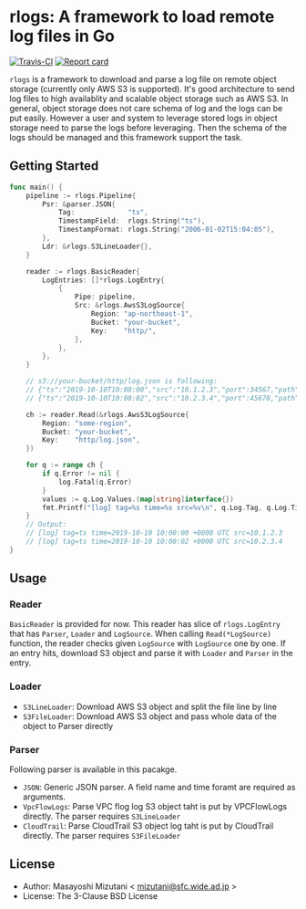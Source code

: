 # rlogs: A framework to load remote log files in Go

[![Travis-CI](https://travis-ci.org/m-mizutani/rlogs.svg)](https://travis-ci.org/m-mizutani/rlogs) [![Report card](https://goreportcard.com/badge/github.com/m-mizutani/rlogs)](https://goreportcard.com/report/github.com/m-mizutani/rlogs)

`rlogs` is a framework to download and parse a log file on remote object storage (currently only AWS S3 is supported). It's good architecture to send log files to high availablity and scalable object storage such as AWS S3. In general, object storage does not care schema of log and the logs can be put easily. However a user and system to leverage stored logs in object storage need to parse the logs before leveraging. Then the schema of the logs should be managed and this framework support the task.

## Getting Started

```go
func main() {
	pipeline := rlogs.Pipeline{
		Psr: &parser.JSON{
			Tag:             "ts",
			TimestampField:  rlogs.String("ts"),
			TimestampFormat: rlogs.String("2006-01-02T15:04:05"),
		},
		Ldr: &rlogs.S3LineLoader{},
	}

	reader := rlogs.BasicReader{
		LogEntries: []*rlogs.LogEntry{
			{
				Pipe: pipeline,
				Src: &rlogs.AwsS3LogSource{
					Region: "ap-northeast-1",
					Bucket: "your-bucket",
					Key:    "http/",
				},
			},
		},
	}

	// s3://your-bucket/http/log.json is following:
	// {"ts":"2019-10-10T10:00:00","src":"10.1.2.3","port":34567,"path":"/hello"}
	// {"ts":"2019-10-10T10:00:02","src":"10.2.3.4","port":45678,"path":"/world"}

	ch := reader.Read(&rlogs.AwsS3LogSource{
		Region: "some-region",
		Bucket: "your-bucket",
		Key:    "http/log.json",
	})

	for q := range ch {
		if q.Error != nil {
			log.Fatal(q.Error)
		}
		values := q.Log.Values.(map[string]interface{})
		fmt.Printf("[log] tag=%s time=%s src=%v\n", q.Log.Tag, q.Log.Timestamp, values["src"])
	}
	// Output:
	// [log] tag=ts time=2019-10-10 10:00:00 +0000 UTC src=10.1.2.3
	// [log] tag=ts time=2019-10-10 10:00:02 +0000 UTC src=10.2.3.4
}
```

## Usage

### Reader

`BasicReader` is provided for now. This reader has slice of `rlogs.LogEntry` that has `Parser`, `Loader` and `LogSource`. When calling `Read(*LogSource)` function, the reader checks given `LogSource` with `LogSource` one by one. If an entry hits, download S3 object and parse it with `Loader` and `Parser` in the entry.

### Loader

- `S3LineLoader`: Download AWS S3 object and split the file line by line
- `S3FileLoader`: Download AWS S3 object and pass whole data of the object to Parser directly

### Parser

Following parser is available in this pacakge.

- `JSON`: Generic JSON parser. A field name and time foramt are required as arguments.
- `VpcFlowLogs`: Parse VPC flog log S3 object taht is put by VPCFlowLogs directly. The parser requires `S3LineLoader`
- `CloudTrail`:  Parse CloudTrail S3 object log taht is put by CloudTrail directly. The parser requires `S3FileLoader`

## License

- Author: Masayoshi Mizutani < mizutani@sfc.wide.ad.jp >
- License: The 3-Clause BSD License
